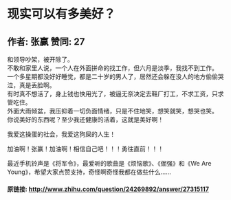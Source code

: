 # 现实可以有多美好？
## 作者: 张赢  赞同: 27
和领导吵架，被开除了。  
不敢和家里人说，一个人在外面拼命的找工作，但六月是淡季，我找不到工作。  
一个多星期都没好好睡觉，都是二十岁的男人了，居然还会躲在没人的地方偷偷哭泣，真是丢脸啊。  
有时真不想活了，身上钱也快用光了，被逼无奈决定去鞋厂打工，不求工资，只求管吃住。  
外面大雨倾盆，我压抑着一切负面情绪，只是不住地笑，想笑就笑，想哭也笑。  
你说美好的东西呢？至少我还健康的活着，这就是美好啊！  
  
我爱这操蛋的社会，我爱这狗屎的人生！  
  
加油啊！张赢！加油啊！相信自己吧！！！勇往直前！！！  
  
  
  
  
最近手机铃声是《将军令》，最爱听的歌曲是《烦恼歌》、《倔强》和《We Are Young》，希望大家点赞支持，奇怪啊奇怪我都在做些什么……

#### 原链接: http://www.zhihu.com/question/24269892/answer/27315117